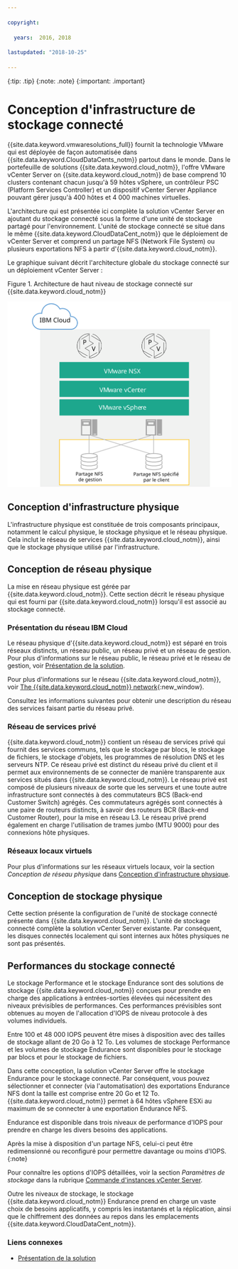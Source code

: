 ```yaml
---

copyright:

  years:  2016, 2018

lastupdated: "2018-10-25"

---
```


{:tip: .tip}
{:note: .note}
{:important: .important}

# Conception d'infrastructure de stockage connecté

{{site.data.keyword.vmwaresolutions_full}} fournit la technologie VMware qui est déployée de façon automatisée dans {{site.data.keyword.CloudDataCents_notm}} partout dans le monde. Dans le portefeuille de solutions {{site.data.keyword.cloud_notm}}, l'offre VMware vCenter Server on {{site.data.keyword.cloud_notm}} de base comprend 10 clusters contenant chacun jusqu'à 59 hôtes vSphere, un contrôleur PSC (Platform Services Controller) et un dispositif vCenter Server Appliance pouvant gérer jusqu'à 400 hôtes et 4 000 machines virtuelles.

L'architecture qui est présentée ici complète la solution vCenter Server en ajoutant du stockage connecté sous la forme d'une unité de stockage partagé pour l'environnement. L'unité de stockage connecté se situé dans le même {{site.data.keyword.CloudDataCent_notm}} que le déploiement de vCenter Server et comprend un partage NFS (Network File System) ou plusieurs exportations NFS à partir d'{{site.data.keyword.cloud_notm}}.

Le graphique suivant décrit l'architecture globale du stockage connecté sur un déploiement vCenter Server :

Figure 1. Architecture de haut niveau de stockage connecté sur {{site.data.keyword.cloud_notm}}

![Architecture de stockage connecté](../solution/physical_nfs.svg "Architecture de haut niveau de stockage connecté sur IBM Cloud")

## Conception d'infrastructure physique

L'infrastructure physique est constituée de trois composants principaux, notamment le calcul physique, le stockage physique et le réseau physique. Cela inclut le réseau de services {{site.data.keyword.cloud_notm}}, ainsi que le stockage physique utilisé par l'infrastructure.

## Conception de réseau physique

La mise en réseau physique est gérée par {{site.data.keyword.cloud_notm}}. Cette section décrit le réseau physique qui est fourni par {{site.data.keyword.cloud_notm}} lorsqu'il est associé au stockage connecté.

### Présentation du réseau IBM Cloud

Le réseau physique d'{{site.data.keyword.cloud_notm}} est séparé en trois réseaux distincts, un réseau public, un réseau privé et un réseau de gestion. Pour plus d'informations sur le réseau public, le réseau privé et le réseau de gestion, voir [Présentation de la solution](../solution/solution_overview.html).

Pour plus d'informations sur le réseau {{site.data.keyword.cloud_notm}}, voir [The {{site.data.keyword.cloud_notm}} network](https://www.ibm.com/cloud-computing/bluemix/our-network){:new_window}.

Consultez les informations suivantes pour obtenir une description du réseau des services faisant partie du réseau privé.

### Réseau de services privé

{{site.data.keyword.cloud_notm}} contient un réseau de services privé qui fournit des services communs, tels que le stockage par blocs, le stockage de fichiers, le stockage d'objets, les programmes de résolution DNS et les serveurs NTP. Ce réseau privé est distinct du réseau privé du client et il permet aux environnements de se connecter de manière transparente aux services situés dans {{site.data.keyword.cloud_notm}}. Le réseau privé est composé de plusieurs niveaux de sorte que les serveurs et une toute autre infrastructure sont connectés à des commutateurs BCS (Back-end Customer Switch) agrégés. Ces commutateurs agrégés sont connectés à une paire de routeurs distincts, à savoir des routeurs BCR (Back-end Customer Router), pour la mise en réseau L3. Le réseau privé prend également en charge l'utilisation de trames jumbo (MTU 9000) pour des connexions hôte physiques.

### Réseaux locaux virtuels

Pour plus d'informations sur les réseaux virtuels locaux, voir la section _Conception de réseau physique_ dans [Conception d'infrastructure physique](../solution/design_physicalinfrastructure.html).

## Conception de stockage physique

Cette section présente la configuration de l'unité de stockage connecté présente dans {{site.data.keyword.cloud_notm}}. L'unité de stockage connecté complète la solution vCenter Server existante. Par conséquent, les disques connectés localement qui sont internes aux hôtes physiques ne sont pas présentés.

## Performances du stockage connecté

Le stockage Performance et le stockage Endurance sont des solutions de stockage {{site.data.keyword.cloud_notm}} conçues pour prendre en charge des applications à entrées-sorties élevées qui nécessitent des niveaux prévisibles de performances. Ces performances prévisibles sont obtenues au moyen de l'allocation d'IOPS de niveau protocole à des volumes individuels.

Entre 100 et 48 000 IOPS peuvent être mises à disposition avec des tailles de stockage allant de 20 Go à 12 To. Les volumes de stockage Performance et les volumes de stockage Endurance sont disponibles pour le stockage par blocs et pour le stockage de fichiers.

Dans cette conception, la solution vCenter Server offre le stockage Endurance pour le stockage connecté. Par conséquent, vous pouvez sélectionner et connecter (via l'automatisation) des exportations Endurance NFS dont la taille est comprise entre 20 Go et 12 To. {{site.data.keyword.cloud_notm}} permet à 64 hôtes vSphere ESXi au maximum de se connecter à une exportation Endurance NFS.

Endurance est disponible dans trois niveaux de performance d'IOPS pour prendre en charge les divers besoins des applications.

Après la mise à disposition d'un partage NFS, celui-ci peut être redimensionné ou reconfiguré pour permettre davantage ou moins d'IOPS.{:note}

Pour connaître les options d'IOPS détaillées, voir la section _Paramètres de stockage_ dans la rubrique [Commande d'instances vCenter Server](../../vcenter/vc_orderinginstance.html).

Outre les niveaux de stockage, le stockage {{site.data.keyword.cloud_notm}} Endurance prend en charge un vaste choix de besoins applicatifs, y compris les instantanés et la réplication, ainsi que le chiffrement des données au repos dans les emplacements {{site.data.keyword.CloudDataCent_notm}}.

### Liens connexes

* [Présentation de la solution](../solution/solution_overview.html)
